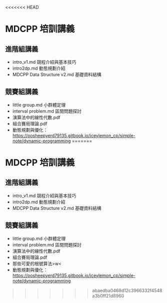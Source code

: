 <<<<<<< HEAD
# MDCPP 培訓講義

## 進階組講義

* intro_v1.md 競程介紹與基本技巧
* intro2dp.md 動態規劃介紹
* MDCPP Data Structure v2.md 基礎資料結構

## 競賽組講義

* little group.md 小群體定理
* interval problem.md 區間問題探討
* 演算法中的線性代數.pdf
* 組合賽局理論.pdf
* 動態規劃與優化：https://oosheepyerd79135.gitbook.io/iceylemon_cp/simple-note/dynamic-programming
=======
# MDCPP 培訓講義

## 進階組講義

* intro_v1.md 競程介紹與基本技巧
* intro2dp.md 動態規劃介紹
* MDCPP Data Structure v2.md 基礎資料結構

## 競賽組講義

* little group.md 小群體定理
* interval problem.md 區間問題探討
* 演算法中的線性代數.pdf
* 組合賽局理論.pdf
* 那些可愛的根號算法>w<
* 動態規劃與優化：https://oosheepyerd79135.gitbook.io/iceylemon_cp/simple-note/dynamic-programming
>>>>>>> abaedba0468d12c3966332f4548a3b0ff21d8960
